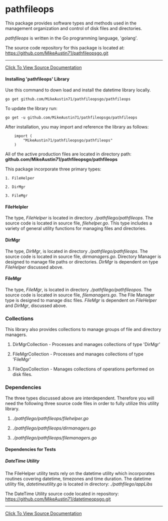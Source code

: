 # pathfileops
This package provides software types and methods used in the management
organization and control of disk files and directories.

*pathfileops* is written in the Go programming language, 'golang'.

The source code repository for this package is located at:
  https://github.com/MikeAustin71/pathfileopsgo.git

 
------------------------------------------------------------------------------------------
    
[Click To View Source Documentation](http://godoc.org/github.com/MikeAustin71/pathfileopsgo/pathfileops)    


#### Installing 'pathfileops' Library
Use this command to down load and install the datetime library
locally. 

    go get github.com/MikeAustin71/pathfileopsgo/pathfileops

To update the library run:
    
    go get -u github.com/MikeAustin71/pathfileopsgo/pathfileops
        
After installation, you may import and reference the library
as follows:

        import (
            "MikeAustin71/pathfileopsgo/pathfileops"
        )    

All of the active production files are located in directory path:
  **github.com/MikeAustin71/pathfileopsgo/pathfileops**

This package incorporate three primary types: 
    
    1. FileHelper
    
    2. DirMgr
    
    3. FileMgr

#### FileHelpler
The type, *FileHelper* is located in directory *./pathfilego/pathfileops*.
The source code is located in source file, *filehelper.go*. This type includes a variety
of general utility functions for managing files and directories.

#### DirMgr
The type, *DirMgr*, is located in directory *./pathfilego/pathfileops*.
The source code is located in source file, *dirmanagers.go*. Directory Manager
is designed to manage file paths or directories. *DirMgr* is dependent on type *FileHelper*
discussed above.

#### FileMgr 
The type, *FileMgr*, is located in directory *./pathfilego/pathfileopos*. 
The source code is located in source file, *filemanagers.go*. The File Manager
type is designed to manage disc files. *FileMgr* is dependent on *FileHelper*
and *DirMgr*, discussed above.

### Collections
This library also provides collections to manage groups of file and directory
managers.

1. DirMgrCollection - Processes and manages collections of type 'DirMgr'

2. FileMgrCollection - Processes and manages collections of type 'FileMgr' 

3. FileOpsCollection - Manages collections of operations performed on disk
 files.
 
### Dependencies
The three types discussed above are interdependent. Therefore you will need the 
following three source code files in order to fully utilize this utility library.

1. *./pathfilego/pathfileops/filehelper.go*

2. *./pathfilego/pathfileops/dirmanagers.go*

3. *./pathfilego/pathfileops/filemanagers.go*

#### Dependencies for Tests
##### DateTime Utility
The FileHelper utility tests rely on the datetime utility which incorporates routines
covering datetime, timezones and time duration. The datetime utility file,
*datetimeutility.go* is located in directory:
*./pathfilego/appLibs*

The DateTime Utility source code located in repository:
 https://github.com/MikeAustin71/datetimeopsgo.git
 
------------------------------------------------------------------------------------------
    
[Click To View Source Documentation](http://godoc.org/github.com/MikeAustin71/pathfileopsgo/pathfileops)    
 

 
